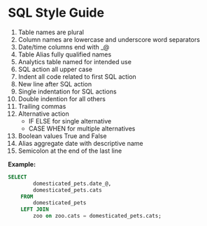 # SQL Style Guide

1. Table names are plural
1. Column names are lowercase and underscore word separators
1. Date/time columns end with _@
1. Table Alias fully qualified names
1. Analytics table named for intended use
1. SQL action all upper case
1. Indent all code related to first SQL action
1. New line after SQL action
1. Single indentation for SQL actions
1. Double indention for all others
1. Trailing commas
1. Alternative action
    * IF ELSE for single alternative
    * CASE WHEN for multiple alternatives
1. Boolean values True and False
1. Alias aggregate date with descriptive name
1. Semicolon at the end of the last line

**Example:**

```SQL
SELECT
        domesticated_pets.date_@,
        domesticated_pets.cats
    FROM
        domesticated_pets
    LEFT JOIN
        zoo on zoo.cats = domesticated_pets.cats;
```
